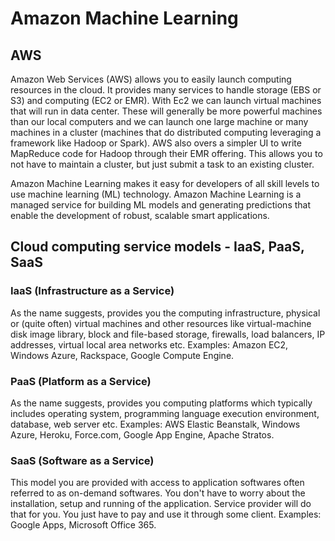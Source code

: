 
# Amazon Machine Learning

## AWS
Amazon Web Services (AWS) allows you to easily launch computing resources in the cloud. 
It provides many services to handle storage (EBS or S3) and computing (EC2 or EMR). 
With Ec2 we can launch virtual machines that will run in data center. These will generally be more powerful
machines than our local computers and we can launch one large machine or many machines in a cluster 
(machines that do distributed computing leveraging a framework like Hadoop or Spark). 
AWS also overs a simpler UI to write MapReduce code for Hadoop through their EMR offering. 
This allows you to not have to maintain a cluster, but just submit a task to an existing cluster.



Amazon Machine Learning makes it easy for developers of all skill levels to use machine learning (ML) technology.
Amazon Machine Learning is a managed service for building ML models and generating predictions that enable
the development of robust, scalable smart applications.

## Cloud computing service models - IaaS, PaaS, SaaS

### IaaS (Infrastructure as a Service)
As the name suggests, provides you the computing infrastructure,
physical or (quite often) virtual machines and other resources like virtual-machine disk image library,
block and file-based storage, firewalls, load balancers, IP addresses, virtual local area networks etc. 
Examples: Amazon EC2, Windows Azure, Rackspace, Google Compute Engine.

### PaaS (Platform as a Service)
As the name suggests, provides you computing platforms which typically includes operating system,
programming language execution environment, database, web server etc. Examples: AWS Elastic Beanstalk,
Windows Azure, Heroku, Force.com, Google App Engine, Apache Stratos.

### SaaS (Software as a Service) 
This model you are provided with access to application softwares often referred to as on-demand softwares.
You don't have to worry about the installation, setup and running of the application. 
Service provider will do that for you. You just have to pay and use it through some client.
Examples: Google Apps, Microsoft Office 365.







